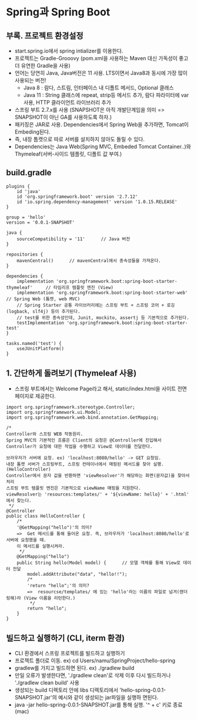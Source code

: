 # Spring과 Spring Boot

## 부록. 프로젝트 환경설정
* start.spring.io에서 spring intializer를 이용한다.
* 프로젝트는 Gradle-Grooovy (pom.xml을 사용하는 Maven 대신 가독성이 좋고 더 유연한 Gradle을 사용)
* 언어는 당연히 Java, Java버전은 11 사용. LTS이면서 Java8과 동시에 가장 많이 사용되는 버전!
    * Java 8 : 람다, 스트림, 인터페이스 내 디폴트 메서드, Optional 클래스
    * Java 11 : String 클래스에 repeat, strip등 메서드 추가, 람다 파라미터에 var 사용, HTTP 클라이언트 라이브러리 추가
* 스프링 부트 2.7.x를 사용 (SNAPSHOT은 아직 개발단계임을 의미 => SNAPSHOT이 아닌 GA를 사용하도록 하자.)
* 패키징은 JAR로 사용. Dependencies에서 Spring Web을 추가하면, Tomcat이 Embeding된다. 
* 즉, 내장 톰캣으로 따로 서버를 설치하지 않아도 돌릴 수 있다.
* Dependencies는 Java Web(Spring MVC, Embeded Tomcat Container..)와 Thymeleaf(서버-사이드 템플릿, 디폴트 값 부여.)

## build.gradle
```
plugins {
	id 'java'
	id 'org.springframework.boot' version '2.7.12'
	id 'io.spring.dependency-management' version '1.0.15.RELEASE'
}

group = 'hello'
version = '0.0.1-SNAPSHOT'

java {
	sourceCompatibility = '11'      // Java 버전
}

repositories {
	mavenCentral()      // mavenCentral에서 종속성들을 가져온다.
}

dependencies {
	implementation 'org.springframework.boot:spring-boot-starter-thymeleaf'     // 타임리프 템플릿 엔진 (View)
	implementation 'org.springframework.boot:spring-boot-starter-web'       // Spring Web (톰캣, web MVC) 
    // Spring Starter 공통 라이브러리에는 스프링 부트 + 스프링 코어 + 로깅(logback, slf4j) 등이 추가된다.
    // test를 위한 종속성인데, Junit, mockito, assertj 등 기본적으로 추가된다.
	testImplementation 'org.springframework.boot:spring-boot-starter-test'  
}

tasks.named('test') {
	useJUnitPlatform()
}
```

## 1. 간단하게 돌려보기 (Thymeleaf 사용)
* 스프링 부트에서는 Welcome Page라고 해서, static/index.html을 사이트 전면 페이지로 제공한다. 
```
import org.springframework.stereotype.Controller;
import org.springframework.ui.Model;
import org.springframework.web.bind.annotation.GetMapping;

/*
Controller와 스프링 WEB 작동원리.
Spring MVC의 기본적인 흐름은 Client의 요청은 @Controller에 진입해서 
Controller가 요청에 대한 작업을 수행하고 View로 데이터를 전달한다.

브라우저가 서버에 요청. ex) 'localhost:8080/hello' -> GET 요청임.
내장 톰캣 서버가 스프링부트, 스프링 컨테이너에서 매핑된 메서드를 찾아 실행.(HelloController)
Controller에서 문자 값을 반환하면 'viewResolver'가 해당하는 화면(문자값)을 찾아서 처리
스프링 부트 템플릿 엔진은 기본적으로 viewName 매핑을 지원한다.
viewResolver는 'resources:templates/' + '${viewName: hello}' + '.html' 에서 찾는다.
 */
@Controller
public class HelloController {
    /*
    '@GetMapping("hello")'의 의미?
    =>  Get 메서드를 통해 들어온 요청. 즉, 브라우저가 'localhost:8080/hello'로 서버에 요청했을 때.
    이 메서드를 실행시켜라.
     */
    @GetMapping("hello")
    public String hello(Model model) {      // 모델 객체를 통해 View로 데이터 전달
        model.addAttribute("data", "hello!!");
        /*
        'return "hello";'의 의미?
        =>  resourcse/templates/ 에 있는 'hello'라는 이름의 파일로 넘겨(렌더링해)라 (View 이름을 리턴한다.)
         */
        return "hello";
    }
}
```

## 빌드하고 실행하기 (CLI, iterm 환경)
* CLI 환경에서 스프링 프로젝트를 빌드하고 실행하기
* 프로젝트 폴더로 이동. ex) cd Users/namu/SpringProject/hello-spring
* gradlew를 가지고 빌드하면 된다. ex) ./gradlew build
* 만일 오류가 발생한다면, './gradlew clean'로 삭제 이후 다시 빌드하거나 './gradlew clean build' 사용
* 생성되는 build 디렉토리 안에 libs 디렉토리에서 'hello-spring-0.0.1-SNAPSHOT.jar'의 예시와 같이 생성되는 jar파일을 실행하 면된다.
* java -jar hello-spring-0.0.1-SNAPSHOT.jar를 통해 실행. '^ + c' 키로 종료(mac)

